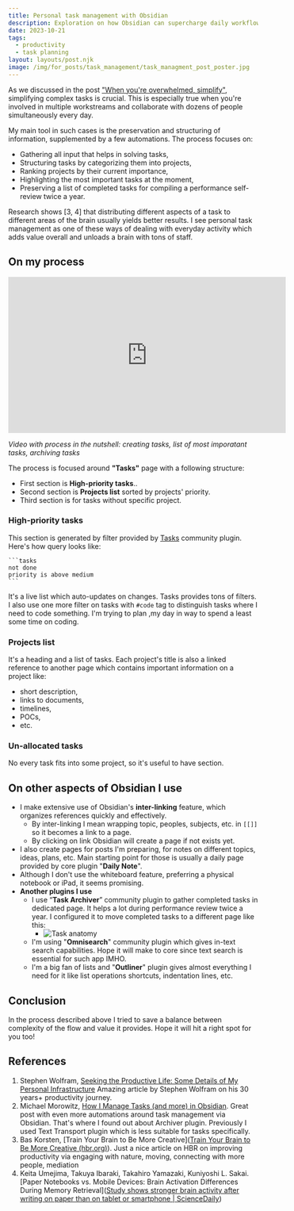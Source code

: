 ```yaml
---
title: Personal task management with Obsidian
description: Exploration on how Obsidian can supercharge daily workflow of a software engineer. Post covers how to manage tasks, prioritize projects, and use plugins for a more organized and efficient workday.
date: 2023-10-21
tags:
  - productivity
  - task planning
layout: layouts/post.njk
image: /img/for_posts/task_management/task_managment_post_poster.jpg
---
```


As we discussed in the post ["When you're overwhelmed, simplify"](https://dushkin.tech/posts/when_you_overwhelmed_simplify/), simplifying complex tasks is crucial. This is especially true when you're involved in multiple workstreams and collaborate with dozens of people simultaneously every day.

My main tool in such cases is the preservation and structuring of information, supplemented by a few automations. The process focuses on:

- Gathering all input that helps in solving tasks,
- Structuring tasks by categorizing them into projects,
- Ranking projects by their current importance,
- Highlighting the most important tasks at the moment,
- Preserving a list of completed tasks for compiling a performance self-review twice a year.

Research shows [3, 4] that distributing different aspects of a task to different areas of the brain usually yields better results. I see personal task management as one of these ways of dealing with everyday activity which adds value overall and unloads a brain with tons of staff.

## On my process

<iframe width="560" height="315" src="https://www.youtube.com/embed/l5n8VvumNrc?si=AT_dJbYTBj4YHuHa" title="YouTube video player" frameborder="0" allow="accelerometer; autoplay; clipboard-write; encrypted-media; gyroscope; picture-in-picture; web-share" allowfullscreen></iframe>

_Video with process in the nutshell: creating tasks, list of most imporatant tasks, archiving tasks_

The process is focused around **"Tasks"** page with a following structure:

- First section is **High-priority tasks**..
- Second section is **Projects list** sorted by projects' priority.
- Third section is for tasks without specific project.

### High-priority tasks

This section is generated by filter provided by [Tasks](https://publish.obsidian.md/tasks/Introduction) community plugin. Here's how query looks like:

````
```tasks
not done
priority is above medium
```
````

It's a live list which auto-updates on changes. Tasks provides tons of filters. I also use one more filter on tasks with `#code` tag to distinguish tasks where I need to code something. I'm trying to plan ,my day in way to spend a least some time on coding.

### Projects list

It's a heading and a list of tasks.
Each project's title is also a linked reference to another page which contains important information on a project like:

- short description,
- links to documents,
- timelines,
- POCs,
- etc.

### Un-allocated tasks

No every task fits into some project, so it's useful to have section.

## On other aspects of Obsidian I use

- I make extensive use of Obsidian's **inter-linking** feature, which organizes references quickly and effectively.
  - By inter-linking I mean wrapping topic, peoples, subjects, etc. in `[[]]` so it becomes a link to a page.
  - By clicking on link Obsidian will create a page if not exists yet.
- I also create pages for posts I'm preparing, for notes on different topics, ideas, plans, etc. Main starting point for those is usually a daily page provided by core plugin "**Daily Note**".
- Although I don't use the whiteboard feature, preferring a physical notebook or iPad, it seems promising.
- **Another plugins I use**
  - I use “**Task Archiver**” community plugin to gather completed tasks in dedicated page. It helps a lot during performance review twice a year. I configured it to move completed tasks to a different page like this:
    - ![Task anatomy](/img/for_posts/task_management/task_managment_archiver_setup.png)
  - I'm using "**Omnisearch**" community plugin which gives in-text search capabilities. Hope it will make to core since text search is essential for such app IMHO.
  - I'm a big fan of lists and "**Outliner**" plugin gives almost everything I need for it like list operations shortcuts, indentation lines, etc.

## Conclusion

In the process described above I tried to save a balance between complexity of the flow and value it provides. Hope it will hit a right spot for you too!

## References

1. Stephen Wolfram, [Seeking the Productive Life: Some Details of My Personal Infrastructure](https://writings.stephenwolfram.com/2019/02/seeking-the-productive-life-some-details-of-my-personal-infrastructure/) Amazing article by Stephen Wolfram on his 30 years+ productivity journey.
2. Michael Morowitz, [How I Manage Tasks (and more) in Obsidian](https://www.morowitz.com/blog/obsidian-tasks/how-i-manage-tasks-in-obsidian/#:~:text=The%20Obsidian%20system%20is%20driven,as%20repeatable%20habits%20or%20checklists). Great post with even more automations around task management via Obsidian. That's where I found out about Archiver plugin. Previously I used Text Transport plugin which is less suitable for tasks specifically.
3. Bas Korsten, [Train Your Brain to Be More Creative]([Train Your Brain to Be More Creative (hbr.org)](https://hbr.org/2021/06/train-your-brain-to-be-more-creative)). Just a nice article on HBR on improving productivity via engaging with nature, moving, connecting with more people, mediation
4. Keita Umejima, Takuya Ibaraki, Takahiro Yamazaki, Kuniyoshi L. Sakai.[Paper Notebooks vs. Mobile Devices: Brain Activation Differences During Memory Retrieval]([Study shows stronger brain activity after writing on paper than on tablet or smartphone | ScienceDaily](https://www.sciencedaily.com/releases/2021/03/210319080820.htm))
